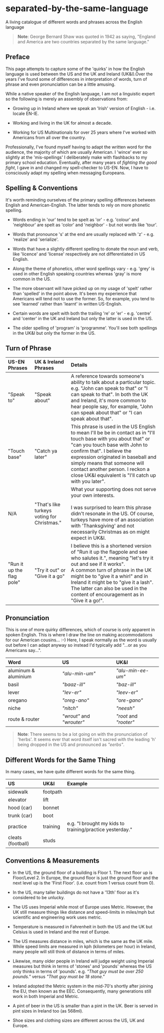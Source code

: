 # separated-by-the-same-language
A living catalogue of different words and phrases across the English language 

>**Note**: George Bernard Shaw was quoted in 1942 as saying, "England and America are two countries separated by the same language."

## Preface
This page attempts to capture some of the 'quirks' in how the English language is used between the US and the UK and Ireland (UK&I).Over the years I've found some of differences in interpretation of words, turn of phrase and even pronunciation can be a little amusing. 


While a native speaker of the English language, I am not a linguistic expert so the following is merely an assembly of observations from:

* Growing up in Ireland where we speak an 'Irish' version of English - i.e. locale EN-IE. 

* Working and living in the UK for almost a decade. 

* Working for US Multinationals for over 25 years where I've worked with Americans from all over the country. 

Professionally, I've found myself having to adapt the written word for the audience, the majority of which are usually American. I 'wince' ever so slightly at the 'mis-spellings' I deliberately make with flashbacks to my primary school education. Eventually, after many years of _fighting the good fight_, I gave in and changed my spell-checker to US-EN. Now, I have to consciously adapt my spelling when messaging Europeans. 


## Spelling & Conventions
It's worth reminding ourselves of the primary spelling differences between English and American-English. The latter tends to rely on more phonetic spelling. 

* Words ending in 'our' tend to be spelt as 'or' - e.g. 'colour' and 'neighbour' are spelt as 'color' and 'neighbor' - but not words like 'tour'.

* Words that pronounce 's' at the end are usually replaced with 'z' - e.g. 'realize' and 'serialize'. 

* Words that have a slightly different spelling to donate the noun and verb, like 'licence' and 'license' respectively are not differentiated in US English. 

* Along the theme of phonetics, other word spellings vary - e.g. 'grey' is used in other English speaking countries whereas 'gray' is more common in the US.

* The more observant will have picked up on my usage of 'spelt' rather than 'spelled' in the point above. It's been my experience that Americans will tend not to use the former. So, for example, you tend to see 'learned' rather than 'learnt' in written US-English. 

* Certain words are spelt with both the trailing 're' or 'er' - e.g. 'centre' and 'center' in the UK and Ireland but only the latter is used in the US. 

* The older spelling of 'program' is 'programme'. You'll see both spellings in the UK&I but only the former in the US. 


## Turn of Phrase 


| US-EN Phrases | UK & Ireland Phrases | Details | 
| :-------- | :--- | :--- |
| "Speak to" | "Speak about" | A reference towards someone's ability to talk about a particular topic. e.g. "John can speak to that" or "I can speak to that".  In both the UK and Ireland, it's more common to hear people say, for example, "John can speak about that" or "I can speak about that". |
| "Touch base" | "Catch ya later" | This phrase is used in the US English to mean I'll be be in contact as in "I'll touch base with you about that" or "can you touch base with John to confirm that". I believe the expression originated in baseball and simply means that someone will contact another person. I reckon a close UK&I equivalent is "I'll catch up with you later".   |
| N/A | "That's like turkeys voting for Christmas." | What your supporting does not serve your own interests. <br><br>I was surprised to learn this phrase didn't resonate in the US. Of course, turkeys have more of an association with 'Thanksgiving' and not necessarily Christmas as on might expect in UK&I. |
| "Run it up the flag pole" | "Try it out" or "Give it a go" | I believe this is a shortened version of "Run it up the flagpole and see who salutes it.", meaning "let's try it out and see if it works". <br> A common turn of phrase in the UK might be to "give it a whirl" and in Ireland it might be to "give it a lash". The latter can also be used in the content of encouragement as in "Give it a go!". |


## Pronunciation 
This is one of more quirky differences, which of course is only apparent in spoken English. This is where I draw the line on making accommodations for our American cousins... :-) Here, I speak normally as the word is usually out before I can adapt anyway so instead I'd typically add "...or as you Americans say...". 



| Word | US | UK&I | 
| :-------- | :--- | :--- |
| aluminum & aluminium| _"alu-min-um"_ | _"alu-min-ee-um"_ |
| basil | _"baaz-ill"_ | _"baz-ill"_ | 
| lever | _"lev-er"_ | _"leev-er"_ | 
| oregano | _"oreg-ano"_ | _"ore-gano"_ |
| niche | _"nitch"_ | _"neesh"_ | 
| route & router | _"wrout"_ and _"wrouter"_ | _"root_ and _"rooter"_| 


>**Note**: There seems to be a lot going on with the pronunciation of 'herbs'. It seems ever that word itself isn't sacred with the leading 'h' being dropped in the US and pronounced as _"eerbs"_. 

## Different Words for the Same Thing
In many cases, we have quite different words for the same thing. 

| US | UK&I | Example | 
| :--- | :--- | :--- |
| sidewalk | footpath |
| elevator | lift |
| hood (car) | bonnet |
| trunk (car)| boot |
| practice | training | e.g. "I brought my kids to training/practice yesterday." |
| cleats (football) | studs | | 


## Conventions & Measurements

* In the US, the ground floor of a building is Floor 1. The next floor up is Floor/Level 2. In Europe, the ground floor is just the ground floor and the next level up is the 'First Floor'. (i.e. count from 1 versus count from 0).

* In the US, many taller buildings do not have a '13th' floor as it's considered to be unlucky.

* The US uses Imperial while most of Europe uses Metric. However, the UK still measure things like distance and speed-limits in miles/mph but scientific and engineering work uses metric. 

* Temperature is measured in Fahrenheit in both the US and the UK but Celsius is used in Ireland and the rest of Europe.

* The US measures distance in miles, which is the same as the UK mile. While speed limits are measured in kph (kilometers per hour) in Ireland, many people will still think of distance in terms of miles. 

* Likewise, many older people in Ireland will judge weight using Imperial measures but think in terms of 'stones' and 'pounds' whereas the US only thinks in terms of 'pounds'. e.g. _"That guy must be over 250 pounds."_ versus _"That guy must be 18 stone."_

* Ireland adopted the Metric system in the mid-70's shortly after joining the EU, then known as the EEC. Consequently, many generations still work in both Imperial and Metric. 

* A pint of beer in the US is smaller than a pint in the UK. Beer is served in pint sizes in Ireland too (as 568ml). 

* Shoe sizes and clothing sizes are different across the US, UK and Europe. 
